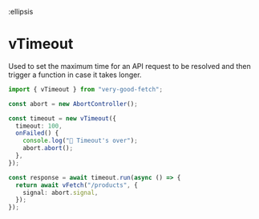 :ellipsis

# vTimeout

Used to set the maximum time for an API request to be resolved and then trigger a function in case it takes longer.

```ts
import { vTimeout } from "very-good-fetch";

const abort = new AbortController();

const timeout = new vTimeout({
  timeout: 100,
  onFailed() {
    console.log("🥶 Timeout's over");
    abort.abort();
  },
});

const response = await timeout.run(async () => {
  return await vFetch("/products", {
    signal: abort.signal,
  });
});
```
